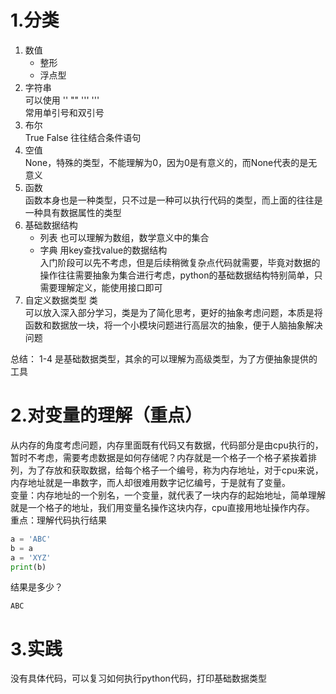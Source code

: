 # 1.分类
1. 数值
    - 整形
    - 浮点型
2. 字符串  
    可以使用 '' "" ''' '''  
    常用单引号和双引号
3. 布尔  
    True False 往往结合条件语句
4. 空值  
    None，特殊的类型，不能理解为0，因为0是有意义的，而None代表的是无意义
5. 函数  
    函数本身也是一种类型，只不过是一种可以执行代码的类型，而上面的往往是一种具有数据属性的类型
6. 基础数据结构
    - 列表 也可以理解为数组，数学意义中的集合
    - 字典 用key查找value的数据结构  
    入门阶段可以先不考虑，但是后续稍微复杂点代码就需要，毕竟对数据的操作往往需要抽象为集合进行考虑，python的基础数据结构特别简单，只需要理解定义，能使用接口即可
7. 自定义数据类型 类  
    可以放入深入部分学习，类是为了简化思考，更好的抽象考虑问题，本质是将函数和数据放一块，将一个小模块问题进行高层次的抽象，便于人脑抽象解决问题

总结：
1-4 是基础数据类型，其余的可以理解为高级类型，为了方便抽象提供的工具

# 2.对变量的理解（重点）
从内存的角度考虑问题，内存里面既有代码又有数据，代码部分是由cpu执行的，暂时不考虑，需要考虑数据是如何存储呢？内存就是一个格子一个格子紧挨着排列，为了存放和获取数据，给每个格子一个编号，称为内存地址，对于cpu来说，内存地址就是一串数字，而人却很难用数字记忆编号，于是就有了变量。  
变量：内存地址的一个别名，一个变量，就代表了一块内存的起始地址，简单理解就是一个格子的地址，我们用变量名操作这块内存，cpu直接用地址操作内存。  
重点：理解代码执行结果
```python
a = 'ABC'
b = a
a = 'XYZ'
print(b)
```
结果是多少？
```
ABC
```

# 3.实践
没有具体代码，可以复习如何执行python代码，打印基础数据类型
